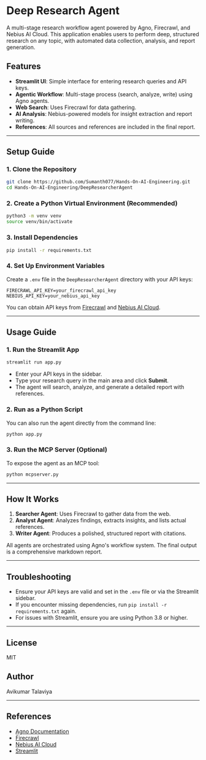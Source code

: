 # Deep Research Agent

A multi-stage research workflow agent powered by Agno, Firecrawl, and Nebius AI Cloud. This application enables users to perform deep, structured research on any topic, with automated data collection, analysis, and report generation.

## Features
- **Streamlit UI**: Simple interface for entering research queries and API keys.
- **Agentic Workflow**: Multi-stage process (search, analyze, write) using Agno agents.
- **Web Search**: Uses Firecrawl for data gathering.
- **AI Analysis**: Nebius-powered models for insight extraction and report writing.
- **References**: All sources and references are included in the final report.

---

## Setup Guide

### 1. Clone the Repository
```bash
git clone https://github.com/Sumanth077/Hands-On-AI-Engineering.git
cd Hands-On-AI-Engineering/DeepResearcherAgent
```

### 2. Create a Python Virtual Environment (Recommended)
```bash
python3 -m venv venv
source venv/bin/activate
```

### 3. Install Dependencies
```bash
pip install -r requirements.txt
```

### 4. Set Up Environment Variables
Create a `.env` file in the `DeepResearcherAgent` directory with your API keys:
```
FIRECRAWL_API_KEY=your_firecrawl_api_key
NEBIUS_API_KEY=your_nebius_api_key
```
You can obtain API keys from [Firecrawl](https://firecrawl.dev/) and [Nebius AI Cloud](https://nebius.ai/).

---

## Usage Guide

### 1. Run the Streamlit App
```bash
streamlit run app.py
```
- Enter your API keys in the sidebar.
- Type your research query in the main area and click **Submit**.
- The agent will search, analyze, and generate a detailed report with references.

### 2. Run as a Python Script
You can also run the agent directly from the command line:
```bash
python app.py
```

### 3. Run the MCP Server (Optional)
To expose the agent as an MCP tool:
```bash
python mcpserver.py
```

---

## How It Works
1. **Searcher Agent**: Uses Firecrawl to gather data from the web.
2. **Analyst Agent**: Analyzes findings, extracts insights, and lists actual references.
3. **Writer Agent**: Produces a polished, structured report with citations.

All agents are orchestrated using Agno's workflow system. The final output is a comprehensive markdown report.

---

## Troubleshooting
- Ensure your API keys are valid and set in the `.env` file or via the Streamlit sidebar.
- If you encounter missing dependencies, run `pip install -r requirements.txt` again.
- For issues with Streamlit, ensure you are using Python 3.8 or higher.

---

## License
MIT

## Author
Avikumar Talaviya

---

## References
- [Agno Documentation](https://github.com/agnolabs/agno)
- [Firecrawl](https://firecrawl.dev/)
- [Nebius AI Cloud](https://nebius.ai/)
- [Streamlit](https://streamlit.io/)
